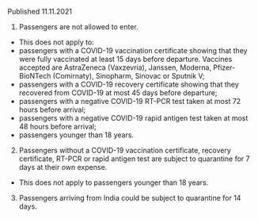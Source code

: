 Published 11.11.2021
1. Passengers are not allowed to enter.
- This does not apply to:
- passengers with a COVID-19 vaccination certificate showing that they were fully vaccinated at least 15 days before departure. Vaccines accepted are AstraZeneca (Vaxzevria), Janssen, Moderna, Pfizer-BioNTech (Comirnaty), Sinopharm, Sinovac or Sputnik V;
- passengers with a COVID-19 recovery certificate showing that they recovered from COVID-19 at most 45 days before departure;
- passengers with a negative COVID-19 RT-PCR test taken at most 72 hours before arrival;
- passengers with a negative COVID-19 rapid antigen test taken at most 48 hours before arrival;
- passengers younger than 18 years.
2. Passengers without a COVID-19 vaccination certificate, recovery certificate, RT-PCR or rapid antigen test are subject to quarantine for 7 days at their own expense.
- This does not apply to passengers younger than 18 years.
3. Passengers arriving from India could be subject to quarantine for 14 days.